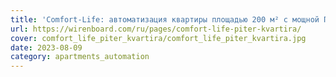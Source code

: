 ```yaml
---
title: 'Comfort-Life: автоматизация квартиры площадью 200 м² с мощной ПВУ'
url: https://wirenboard.com/ru/pages/comfort-life-piter-kvartira/
cover: comfort_life_piter_kvartira/comfort_life_piter_kvartira.jpg
date: 2023-08-09
category: apartments_automation
---
```

